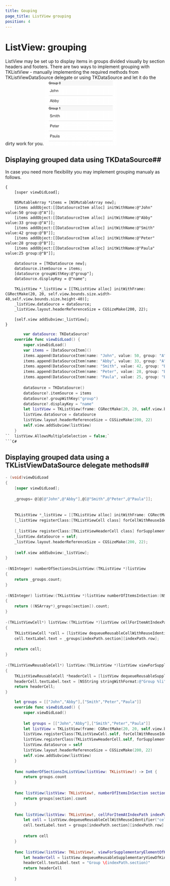 ```yaml
---
title: Gouping
page_title: ListView grouping
position: 4
---
```


# ListView: grouping 
ListView may be set up to display items in groups divided visually by section headers and footers.
There are two ways to implement grouping with TKListView - manually implementing the required methods from TKListViewDataSource delegate or using TKDataSource and let it do the dirty work for you.
<img src="../images/listview-grouping001.png"/>

## Displaying grouped data using TKDataSource##
In case you need more flexibility you may implement grouping manualy as follows.

```Objective-C- (void)viewDidLoad
{
    [super viewDidLoad];
    
    NSMutableArray *items = [NSMutableArray new];
    [items addObject:[[DataSourceItem alloc] initWithName:@"John" value:50 group:@"A"]];
    [items addObject:[[DataSourceItem alloc] initWithName:@"Abby" value:33 group:@"A"]];
    [items addObject:[[DataSourceItem alloc] initWithName:@"Smith" value:42 group:@"B"]];
    [items addObject:[[DataSourceItem alloc] initWithName:@"Peter" value:28 group:@"B"]];
    [items addObject:[[DataSourceItem alloc] initWithName:@"Paula" value:25 group:@"B"]];
    
    dataSource = [TKDataSource new];
    dataSource.itemSource = items;
    [dataSource groupWithKey:@"group"];
    dataSource.displayKey = @"name";

    TKListView *_listView = [[TKListView alloc] initWithFrame: CGRectMake(20, 20, self.view.bounds.size.width-40,self.view.bounds.size.height-40)];
    _listView.dataSource = dataSource;
    _listView.layout.headerReferenceSize = CGSizeMake(200, 22);

    [self.view addSubview:_listView];
}
```
```Swift
	    var dataSource: TKDataSource?
    override func viewDidLoad() {
        super.viewDidLoad()
        var items = [DataSourceItem]()
        items.append(DataSourceItem(name: "John", value: 50, group: "A"))
        items.append(DataSourceItem(name: "Abby", value: 33, group: "A"))
        items.append(DataSourceItem(name: "Smith", value: 42, group: "B"))
        items.append(DataSourceItem(name: "Peter", value: 28, group: "B"))
        items.append(DataSourceItem(name: "Paula", value: 25, group: "B"))

        dataSource = TKDataSource()
        dataSource?.itemSource = items
        dataSource?.groupWithKey("group")
        dataSource?.displayKey = "name"
        let listView = TKListView(frame: CGRectMake(20, 20, self.view.bounds.size.width-40,self.view.bounds.size.height-40))        
        listView.dataSource = dataSource
        listView.layout.headerReferenceSize = CGSizeMake(200, 22)
        self.view.addSubview(listView)
    }
``	listView.AllowsMultipleSelection = false;`
```C#

```

## Displaying grouped data using a TKListViewDataSource delegate methods##



```Objective-C
- (void)viewDidLoad
{
    [super viewDidLoad];
    
    _groups= @[@[@"John",@"Abby"],@[@"Smith",@"Peter",@"Paula"]];
    

    TKListView *_listView = [[TKListView alloc] initWithFrame: CGRectMake(20, 20, self.view.bounds.size.width-40,self.view.bounds.size.height-40)];
    [_listView registerClass:[TKListViewCell class] forCellWithReuseIdentifier:@"cell"];
    
    [_listView registerClass:[TKListViewHeaderCell class] forSupplementaryViewOfKind:TKListViewElementKindSectionHeader withReuseIdentifier:@"header"];
    _listView.dataSource = self;
    _listView.layout.headerReferenceSize = CGSizeMake(200, 22);

    [self.view addSubview:_listView];
}

-(NSInteger) numberOfSectionsInListView:(TKListView *)listView
{
    return _groups.count;
}

-(NSInteger) listView:(TKListView *)listView numberOfItemsInSection:(NSInteger)section
{
    return ((NSArray*)_groups[section]).count;
}

-(TKListViewCell*) listView:(TKListView *)listView cellForItemAtIndexPath:(NSIndexPath *)indexPath
{
    TKListViewCell *cell = [listView dequeueReusableCellWithReuseIdentifier:@"cell" forIndexPath:indexPath];
    cell.textLabel.text = _groups[indexPath.section][indexPath.row];
    
    return cell;
}

-(TKListViewReusableCell*) listView:(TKListView *)listView viewForSupplementaryElementOfKind:(NSString *)kind atIndexPath:(NSIndexPath *)indexPath
{
    TKListViewReusableCell *headerCell = [listView dequeueReusableSupplementaryViewOfKind:kind withReuseIdentifier:@"header" forIndexPath:indexPath];
    headerCell.textLabel.text = [NSString stringWithFormat:@"Group %li",indexPath.section];
    return headerCell;
}

```
```Swift
    let groups = [["John","Abby"],["Smith","Peter","Paula"]]
    override func viewDidLoad() {
        super.viewDidLoad()
        
        let groups = [["John","Abby"],["Smith","Peter","Paula"]]
        let listView = TKListView(frame: CGRectMake(20, 20, self.view.bounds.size.width-40,self.view.bounds.size.height-40))
        listView.registerClass(TKListViewCell.self, forCellWithReuseIdentifier: "cell")
        listView.registerClass(TKListViewHeaderCell.self, forSupplementaryViewOfKind: TKListViewElementKindSectionHeader, withReuseIdentifier: "header")
        listView.dataSource = self
        listView.layout.headerReferenceSize = CGSizeMake(200, 22)
        self.view.addSubview(listView)
    }
    
    func numberOfSectionsInListView(listView: TKListView!) -> Int {
        return groups.count
    }
    
    func listView(listView: TKListView!, numberOfItemsInSection section: Int) -> Int {
        return groups[section].count
    }
    
    func listView(listView: TKListView!, cellForItemAtIndexPath indexPath: NSIndexPath!) -> TKListViewCell! {
        let cell = listView.dequeueReusableCellWithReuseIdentifier("cell", forIndexPath: indexPath) as TKListViewCell
        cell.textLabel.text = groups[indexPath.section][indexPath.row]
        
        return cell
    }
    
    func listView(listView: TKListView!, viewForSupplementaryElementOfKind kind: String!, atIndexPath indexPath: NSIndexPath!) -> TKListViewReusableCell! {
        let headerCell = listView.dequeueReusableSupplementaryViewOfKind(TKListViewElementKindSectionHeader, withReuseIdentifier: "header", forIndexPath: indexPath) as TKListViewHeaderCell
        headerCell.textLabel.text = "Group \(indexPath.section)"
        return headerCell
        
    }
```
```C#

```
